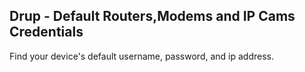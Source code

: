 ## Drup - Default Routers,Modems and IP Cams Credentials

Find your device's default username, password, and ip address.


